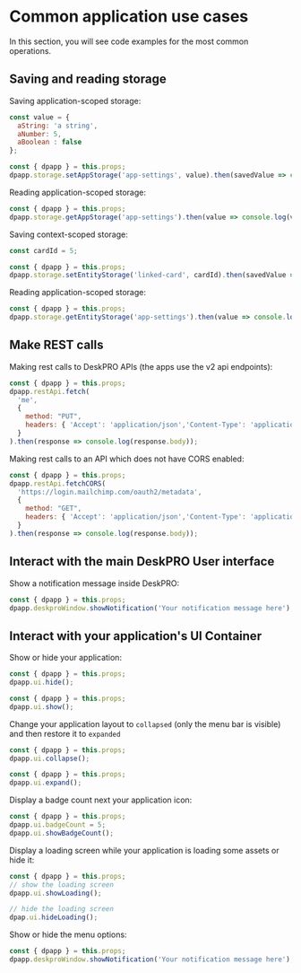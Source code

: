 Common application use cases
============================
In this section, you will see code examples for the most common operations.

<!-- toc -->

## Saving and reading storage

Saving application-scoped storage:

```js
const value = {
  aString: 'a string',
  aNumber: 5,
  aBoolean : false
};

const { dpapp } = this.props;    
dpapp.storage.setAppStorage('app-settings', value).then(savedValue => console.log(savedValue));
```

Reading application-scoped storage:

```js
const { dpapp } = this.props;    
dpapp.storage.getAppStorage('app-settings').then(value => console.log(value));
```

Saving context-scoped storage: 

```js
const cardId = 5;

const { dpapp } = this.props;    
dpapp.storage.setEntityStorage('linked-card', cardId).then(savedValue => console.log(savedValue));
```

Reading application-scoped storage:

```js
const { dpapp } = this.props;    
dpapp.storage.getEntityStorage('app-settings').then(value => console.log(value));
```    
    

## Make REST calls

Making rest calls to DeskPRO APIs (the apps use the v2 api endpoints):

```js
const { dpapp } = this.props;    
dpapp.restApi.fetch(
  'me', 
  { 
    method: "PUT",
    headers: { 'Accept': 'application/json','Content-Type': 'application/json' }
  }
).then(response => console.log(response.body));
```

Making rest calls to an API which does not have CORS enabled:

```js
const { dpapp } = this.props;    
dpapp.restApi.fetchCORS(
  'https://login.mailchimp.com/oauth2/metadata', 
  { 
    method: "GET",
    headers: { 'Accept': 'application/json','Content-Type': 'application/json' }
  }
).then(response => console.log(response.body));
```

## Interact with the main DeskPRO User interface

Show a notification message inside DeskPRO:

```js
const { dpapp } = this.props;    
dpapp.deskproWindow.showNotification('Your notification message here');
```

## Interact with your application's UI Container

Show or hide your application:

```js
const { dpapp } = this.props;    
dpapp.ui.hide();
```

```js
const { dpapp } = this.props;    
dpapp.ui.show();
```

Change your application layout to `collapsed` (only the menu bar is visible) and then restore it to `expanded`

```js
const { dpapp } = this.props;    
dpapp.ui.collapse();
```

```js
const { dpapp } = this.props;    
dpapp.ui.expand();
```

Display a badge count next your application icon:

```js
const { dpapp } = this.props;    
dpapp.ui.badgeCount = 5;
dpapp.ui.showBadgeCount();
```

Display a loading screen while your application is loading some assets  or hide it:

```js
const { dpapp } = this.props;
// show the loading screen
dpapp.ui.showLoading();

// hide the loading screen
dpap.ui.hideLoading();
```

Show or hide the menu options:

```js
const { dpapp } = this.props;    
dpapp.deskproWindow.showNotification('Your notification message here');
```